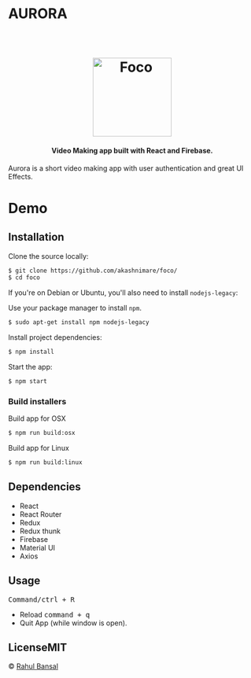 # AURORA

<h1 align="center">
  <br><img src="https://github.com/RahulBansal123/Aurora-short-app/blob/main/AuroraLogo.png" alt="Foco" width="160"></h1>
  
  <h4 align="center">Video Making app built with React and Firebase.</h4>
  Aurora is a short video making app with user authentication and great UI Effects.
  
 # Demo
 
 ## Installation

Clone the source locally:

```sh
$ git clone https://github.com/akashnimare/foco/
$ cd foco
```
If you're on Debian or Ubuntu, you'll also need to install
`nodejs-legacy`:

Use your package manager to install `npm`.

```sh
$ sudo apt-get install npm nodejs-legacy
```

Install project dependencies:

```sh
$ npm install
```
Start the app:

```sh
$ npm start
```

### Build installers

Build app for OSX
```sh
$ npm run build:osx
```
Build app for Linux
```sh
$ npm run build:linux
```
 ## Dependencies
 - React
 - React Router
 - Redux
 - Redux thunk
 - Firebase
 - Material UI
 - Axios
 ## Usage
 <kbd>Command/ctrl + R</kbd> 
 - Reload
 <kbd>command + q</kbd>
 - Quit App (while window is open).
 ## LicenseMIT  
 © [Rahul Bansal](https://github.com/RahulBansal123)
